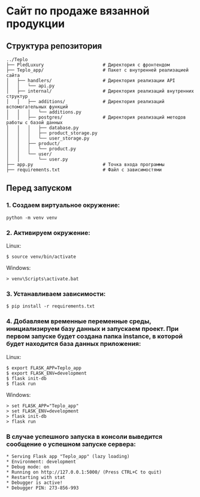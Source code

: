 # Сайт по продаже вязанной продукции

## Структура репозитория

```
../Teplo
├── PledLuxury                      # Директория с фронтендом   
├── Teplo_app/                      # Пакет с внутренней реализацией сайта
│   ├── handlers/                   # Директория реализации API
│   │   └── api.py
│   ├── internal/                   # Директория реализаций внутренних структур
│   │   ├── additions/              # Директория реализаций вспомогательных функций
│   │   │   └── additions.py
│   │   ├── postgres/               # Директория реализаций методов работы с базой данных
│   │   │   ├── database.py
│   │   │   ├── product_storage.py
│   │   │   └── user_storage.py
│   │   ├── product/
│   │   │   └── product.py
│   │   └── user/
│   │       └── user.py
├── app.py                          # Точка входа программы
├── requirements.txt                # Файл с зависимостями
```

## Перед запуском

### 1. Создаем виртуальное окружение:
```
python -m venv venv
```

### 2. Активируем окружение:

Linux:
```
$ source venv/bin/activate
``` 

Windows:
```
> venv\Scripts\activate.bat
``` 

### 3. Устанавливаем зависимости:
```
$ pip install -r requirements.txt
``` 

### 4. Добавляем временные переменные среды, инициализируем базу данных и запускаем проект. При первом запуске будет создана папка instance, в которой будет находится база данных приложения:

Linux:
```
$ export FLASK_APP=Teplo_app
$ export FLASK_ENV=development
$ flask init-db
$ flask run
```

Windows:
```
> set FLASK_APP="Teplo_app"
> set FLASK_ENV=development
> flask init-db
> flask run
```

### В случае успешного запуска в консоли выведится сообщение о успешном запуске сервера:
```
* Serving Flask app "Teplo_app" (lazy loading)
* Environment: development
* Debug mode: on
* Running on http://127.0.0.1:5000/ (Press CTRL+C to quit)
* Restarting with stat
* Debugger is active!
* Debugger PIN: 273-856-993
```